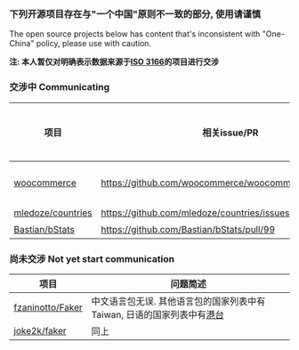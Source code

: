 ### 下列开源项目存在与"一个中国"原则不一致的部分, 使用请谨慎
The open source projects below has content that's inconsistent with "One-China" policy, please use with caution.

**注: 本人暂仅对明确表示数据来源于[ISO 3166](https://www.iso.org/iso-3166-country-codes.html)的项目进行交涉**

### 交涉中 Communicating

| 项目 | 相关issue/PR | 问题简述 |
| ------------- | ------------- | ------------- |
| [woocommerce](https://github.com/woocommerce/woocommerce) | https://github.com/woocommerce/woocommerce/pull/24425 | 港澳台 |
| [mledoze/countries](https://github.com/mledoze/countries) | https://github.com/mledoze/countries/issues/4 | 台 |
| [Bastian/bStats](https://github.com/Bastian/bStats) | https://github.com/Bastian/bStats/pull/99 | 台 |


### 尚未交涉 Not yet start communication

| 项目 | 问题简述 |
| ------------- | ------------- |
| [fzaninotto/Faker](https://github.com/fzaninotto/Faker) | 中文语言包无误. 其他语言包的国家列表中有Taiwan, 日语的国家列表中有[港台](https://github.com/fzaninotto/Faker/blob/fb218ada627f7c750c6e0e41cae486d2db48e911/src/Faker/Provider/ja_JP/Address.php#L15)|
| [joke2k/faker](https://github.com/joke2k/faker) | 同上 |
